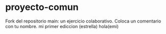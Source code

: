 # proyecto-comun
Fork del repositorio main: un ejercicio colaborativo.
Coloca un comentario con tu nombre.
mi primer ediccion (estrella) 
hola(emi)
